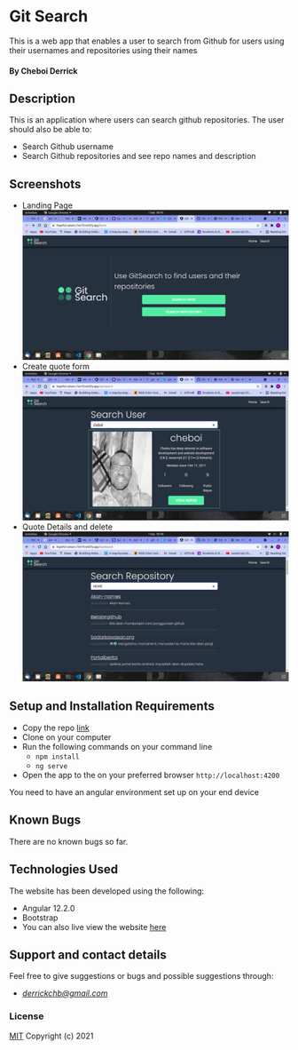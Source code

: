 # Git Search
This is a web app that enables a user to search from Github for users using their usernames and repositories using their names
#### By Cheboi Derrick
## Description
This is an application where users can search github repositories.
The user should also be able to:
- Search Github username
- Search Github repositories and see repo names and description

## Screenshots
- Landing Page
    <img src="./src/assets/HOME.png">
- Create quote form
    <img src="./src/assets/USER.png">
- Quote Details and delete
    <img src="./src/assets/REPO.png">


## Setup and Installation Requirements
* Copy the repo [link](https://github.com/CheboiDerrick/github_search)
* Clone on your computer
* Run the following commands on your command line
    - ``npm install``
    - `ng serve`
* Open the app to the on your preferred browser `http://localhost:4200`

You need to have an angular environment set up on your end device

## Known Bugs
There are no known bugs so far.

## Technologies Used
The website has been developed using the following:
- Angular 12.2.0
- Bootstrap
- You can also live view the website [here](https://gitsearchcheboi.netlify.app/)

## Support and contact details
Feel free to give suggestions or bugs and possible suggestions through:
- *derrickchb@gmail.com*
### License
[MIT](https://github.com/CheboiDerrick/github_search/blob/main/LICENSE)
Copyright (c) 2021

